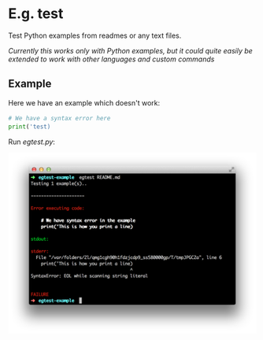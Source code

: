 # E.g. test

Test Python examples from readmes or any text files.

*Currently this works only with Python examples, but it could quite easily be
extended to work with other languages and custom commands*

## Example

Here we have an example which doesn't work:

<!-- <egtest> -->
```python
# We have a syntax error here
print('test)
```
<!-- </egtest> -->

Run *egtest.py*:

![screenshot](docs/screenshot.png)

